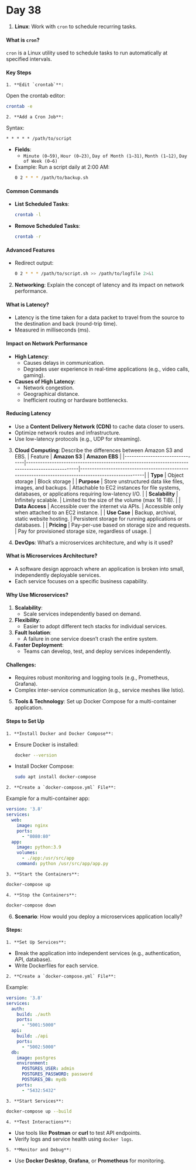 # Day 38

1. **Linux**: Work with `cron` to schedule recurring tasks.
#### **What is `cron`?**
`cron` is a Linux utility used to schedule tasks to run automatically at specified intervals.

#### **Key Steps**
    1. **Edit `crontab`**:
   Open the crontab editor:
   ```bash
   crontab -e
   ```
    2. **Add a Cron Job**:
   Syntax:
   ```
   * * * * * /path/to/script
   ```
   - **Fields**:
     - `Minute (0–59)`, `Hour (0–23)`, `Day of Month (1–31)`, `Month (1–12)`, `Day of Week (0–6)`
   - Example: Run a script daily at 2:00 AM:
     ```bash
     0 2 * * * /path/to/backup.sh
     ```

#### **Common Commands**
- **List Scheduled Tasks**:
  ```bash
  crontab -l
  ```
- **Remove Scheduled Tasks**:
  ```bash
  crontab -r
  ```

#### **Advanced Features**
- Redirect output:
  ```bash
  0 2 * * * /path/to/script.sh >> /path/to/logfile 2>&1
  ```


2. **Networking**: Explain the concept of latency and its impact on network performance.
#### **What is Latency?**
- Latency is the time taken for a data packet to travel from the source to the destination and back (round-trip time).
- Measured in milliseconds (ms).

#### **Impact on Network Performance**
- **High Latency**:
  - Causes delays in communication.
  - Degrades user experience in real-time applications (e.g., video calls, gaming).
- **Causes of High Latency**:
  - Network congestion.
  - Geographical distance.
  - Inefficient routing or hardware bottlenecks.

#### **Reducing Latency**
- Use a **Content Delivery Network (CDN)** to cache data closer to users.
- Optimize network routes and infrastructure.
- Use low-latency protocols (e.g., UDP for streaming).


3. **Cloud Computing**: Describe the differences between Amazon S3 and EBS.
| Feature                        | **Amazon S3**                                                                                  | **Amazon EBS**                                                                                       |
|--------------------------------|------------------------------------------------------------------------------------------------|-----------------------------------------------------------------------------------------------------|
| **Type**                       | Object storage                                                                                 | Block storage                                                                                       |
| **Purpose**                    | Store unstructured data like files, images, and backups.                                       | Attachable to EC2 instances for file systems, databases, or applications requiring low-latency I/O. |
| **Scalability**                | Infinitely scalable.                                                                           | Limited to the size of the volume (max 16 TiB).                                                     |
| **Data Access**                | Accessible over the internet via APIs.                                                        | Accessible only when attached to an EC2 instance.                                                  |
| **Use Case**                   | Backup, archival, static website hosting.                                                     | Persistent storage for running applications or databases.                                           |
| **Pricing**                    | Pay-per-use based on storage size and requests.                                               | Pay for provisioned storage size, regardless of usage.                                             |



4. **DevOps**: What’s a microservices architecture, and why is it used?
#### **What is Microservices Architecture?**
- A software design approach where an application is broken into small, independently deployable services.
- Each service focuses on a specific business capability.

#### **Why Use Microservices?**
1. **Scalability**:
   - Scale services independently based on demand.
2. **Flexibility**:
   - Easier to adopt different tech stacks for individual services.
3. **Fault Isolation**:
   - A failure in one service doesn’t crash the entire system.
4. **Faster Deployment**:
   - Teams can develop, test, and deploy services independently.

#### **Challenges**:
- Requires robust monitoring and logging tools (e.g., Prometheus, Grafana).
- Complex inter-service communication (e.g., service meshes like Istio).



5. **Tools & Technology**: Set up Docker Compose for a multi-container application.
#### **Steps to Set Up**
    1. **Install Docker and Docker Compose**:
   - Ensure Docker is installed:
     ```bash
     docker --version
     ```
   - Install Docker Compose:
     ```bash
     sudo apt install docker-compose
     ```
   
    2. **Create a `docker-compose.yml` File**:
   Example for a multi-container app:
   ```yaml
   version: '3.8'
   services:
     web:
       image: nginx
       ports:
         - "8080:80"
     app:
       image: python:3.9
       volumes:
         - ./app:/usr/src/app
       command: python /usr/src/app/app.py
   ```
   
    3. **Start the Containers**:
   ```bash
   docker-compose up
   ```
   
    4. **Stop the Containers**:
   ```bash
   docker-compose down
   ```


6. **Scenario**: How would you deploy a microservices application locally?
#### **Steps**:
    1. **Set Up Services**:
   - Break the application into independent services (e.g., authentication, API, database).
   - Write Dockerfiles for each service.
    
    2. **Create a `docker-compose.yml` File**:
   Example:
   ```yaml
   version: '3.8'
   services:
     auth:
       build: ./auth
       ports:
         - "5001:5000"
     api:
       build: ./api
       ports:
         - "5002:5000"
     db:
       image: postgres
       environment:
         POSTGRES_USER: admin
         POSTGRES_PASSWORD: password
         POSTGRES_DB: mydb
       ports:
         - "5432:5432"
   ```
    
    3. **Start Services**:
   ```bash
   docker-compose up --build
   ```
    
    4. **Test Interactions**:
   - Use tools like **Postman** or **curl** to test API endpoints.
   - Verify logs and service health using `docker logs`.
    
    5. **Monitor and Debug**:
   - Use **Docker Desktop**, **Grafana**, or **Prometheus** for monitoring.


